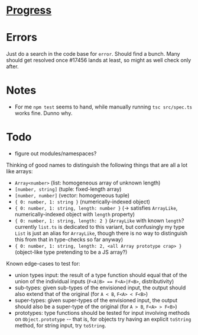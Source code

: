 # [Progress](https://github.com/Microsoft/TypeScript/issues/16392)

# Errors

Just do a search in the code base for `error`. Should find a bunch. Many should get resolved once #17456 lands at least, so might as well check only after.

# Notes

- For me `npm test` seems to hand, while manually running `tsc src/spec.ts` works fine. Dunno why.

# Todo

- figure out modules/namespaces?

Thinking of good names to distinguish the following things that are all a lot like arrays:
- `Array<number>` (list: homogeneous array of unknown length)
- `[number, string]` (tuple: fixed-length array)
- `[number, number]` (vector: homogeneous tuple)
- `{ 0: number, 1: string }` (numerically-indexed object)
- `{ 0: number, 1: string, length: number }` (-> satisfies `ArrayLike`, numerically-indexed object with `length` property)
- `{ 0: number, 1: string, length: 2 }` (`ArrayLike` with known `length`? currently `list.ts` is dedicated to this variant, but confusingly my type `List` is just an alias for `ArrayLike`, though there is no way to distinguish this from that in type-checks so far anyway)
- `{ 0: number, 1: string, length: 2, <all Array prototype crap> }` (object-like type pretending to be a JS array?)

Known edge-cases to test for:
- union types input: the result of a type function should equal that of the union of the individual inputs (`F<A|B> == F<A>|F<B>`, distributivity)
- sub-types: given sub-types of the envisioned input, the output should also extend that of the original (for `A < B`, `F<A> < F<B>`)
- super-types: given super-types of the envisioned input, the output should also be a super-type of the original (for `A > B`, `F<A> > F<B>`)
- prototypes: type functions should be tested for input involving methods on `Object.prototype` -- that is, for objects try having an explicit `toString` method, for string input, try `toString`.
